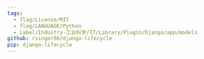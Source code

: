 ```yaml
---
tags:
  - flag/License/MIT
  - flag/LANGUAGE/Python
  - Label/Industry-工业科学/IT/Library/Plugin/Django/app/models
github: rsinger86/django-lifecycle
pip: django-lifecycle
---
```

